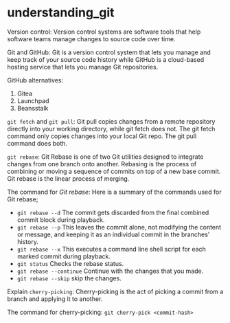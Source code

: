 # understanding_git

Version control: Version control systems are software tools that help software teams manage changes to source code over time.

Git and GitHub: Git is a version control system that lets you manage and keep track of your source code history while GitHub is a cloud-based hosting service that lets you manage Git repositories.

GitHub alternatives:

1. Gitea
2. Launchpad
3. Beansstalk

`git fetch` and `git pull`: Git pull copies changes from a remote repository directly into your working directory, while git fetch does not. The git fetch command only copies changes into your local Git repo. The git pull command does both.

`git rebase`: Git Rebase is one of two Git utilities designed to integrate changes from one branch onto another. Rebasing is the process of combining or moving a sequence of commits on top of a new base commit. Git rebase is the linear process of merging.

The command for _Git rebase_:
Here is a summary of the commands used for Git rebase;

- `git rebase --d` The commit gets discarded from the final combined commit block during playback.
- `git rebase --p` This leaves the commit alone, not modifying the content or message, and keeping it as an individual commit in the branches’ history.
- `git rebase --x` This executes a command line shell script for each marked commit during playback.
- `git status` Checks the rebase status.
- `git rebase --continue` Continue with the changes that you made.
- `git rebase --skip` skip the changes.

Explain `cherry-picking`: Cherry-picking is the act of picking a commit from a branch and applying it to another.

The command for cherry-picking: `git cherry-pick <commit-hash>`

